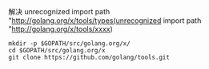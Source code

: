 

解决 unrecognized import path "http://golang.org/x/tools/types(unrecognized import path "http://golang.org/x/tools/xxxx)

```
mkdir -p $GOPATH/src/golang.org/x/
cd $GOPATH/src/golang.org/x
git clone https://github.com/golang/tools.git
```

